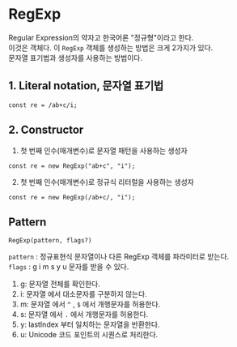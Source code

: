 # RegExp
Regular Expression의 약자고 한국어론 "정규형"이라고 한다.<br>
이것은 객체다. 이 `RegExp` 객체를 생성하는 방법은 크게 2가지가 있다.<br>
문자열 표기법과 생성자를 사용하는 방법이다.

## 1. Literal notation, 문자열 표기법
```
const re = /ab+c/i; 
```
## 2. Constructor
1) 첫 번째 인수(매개변수)로 문자열 패턴을 사용하는 생성자
```
const re = new RegExp("ab+c", "i"); 
```
2) 첫 번째 인수(매개변수)로 정규식 리터럴을 사용하는 생성자
```
const re = new RegExp(/ab+c/, "i");
```

## Pattern
```
RegExp(pattern, flags?)
```
`pattern` : 정규표현식 문자열이나 다른 RegExp 객체를 파라미터로 받는다.<br>
`flags` : g i m s y u 문자를 받을 수 있다.

1) g: 문자열 전체를 확인한다.
2) i: 문자열 에서 대소문자를 구분하지 않는다.
3) m: 문자열 에서 `^` , `$` 에서 개행문자를 허용한다.
4) s: 문자열 에서 `.` 에서 개행문자를 허용한다.
5) y: lastIndex 부터 일치하는 문자열을 반환한다.
6) u: Unicode 코드 포인트의 시퀀스로 처리한다.
